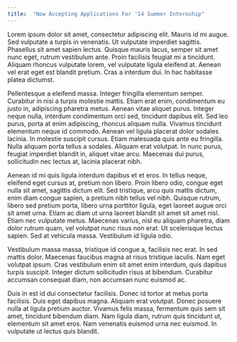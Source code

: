 ```yaml
---
title:  "Now Accepting Applications For '14 Summer Internship"
---
```


Lorem ipsum dolor sit amet, consectetur adipiscing elit. Mauris id mi augue. Sed vulputate a turpis in venenatis. Ut vulputate imperdiet sagittis. Phasellus sit amet sapien lectus. Quisque mauris lacus, semper sit amet nunc eget, rutrum vestibulum ante. Proin facilisis feugiat mi a tincidunt. Aliquam rhoncus vulputate lorem, vel vulputate ligula eleifend at. Aenean vel erat eget est blandit pretium. Cras a interdum dui. In hac habitasse platea dictumst.

Pellentesque a eleifend massa. Integer fringilla elementum semper. Curabitur in nisi a turpis molestie mattis. Etiam erat enim, condimentum eu justo in, adipiscing pharetra metus. Aenean vitae aliquet purus. Integer neque nulla, interdum condimentum orci sed, tincidunt dapibus elit. Sed leo purus, porta at enim adipiscing, rhoncus aliquam nulla. Vivamus tincidunt elementum neque id commodo. Aenean vel ligula placerat dolor sodales lacinia. In molestie suscipit cursus. Etiam malesuada quis ante eu fringilla. Nulla aliquam porta tellus a sodales. Aliquam erat volutpat. In nunc purus, feugiat imperdiet blandit in, aliquet vitae arcu. Maecenas dui purus, sollicitudin nec lectus at, lacinia placerat nibh.

Aenean id mi quis ligula interdum dapibus et et eros. In tellus neque, eleifend eget cursus at, pretium non libero. Proin libero odio, congue eget nulla sit amet, sagittis dictum elit. Sed tristique, arcu quis mattis dictum, enim diam congue sapien, a pretium nibh tellus vel nibh. Quisque rutrum, libero sed pretium porta, libero urna porttitor ligula, eget laoreet augue orci sit amet urna. Etiam ac diam ut urna laoreet blandit sit amet sit amet nisl. Etiam nec vulputate metus. Maecenas varius, nisl eu aliquam pharetra, diam dolor rutrum quam, vel volutpat nunc risus non erat. Ut scelerisque lectus sapien. Sed at vehicula massa. Vestibulum id ligula odio.

Vestibulum massa massa, tristique id congue a, facilisis nec erat. In sed mattis dolor. Maecenas faucibus magna at risus tristique iaculis. Nam eget volutpat ipsum. Cras vestibulum enim sit amet enim interdum, quis dapibus turpis suscipit. Integer dictum sollicitudin risus at bibendum. Curabitur accumsan consequat diam, non accumsan nunc euismod ac.

Duis in est id dui consectetur facilisis. Donec id tortor at metus porta facilisis. Duis eget dapibus magna. Aliquam erat volutpat. Donec posuere nulla at ligula pretium auctor. Vivamus felis massa, fermentum quis sem sit amet, tincidunt bibendum diam. Nam ligula diam, rutrum quis tincidunt ut, elementum sit amet eros. Nam venenatis euismod urna nec euismod. In vulputate ut lectus quis blandit.